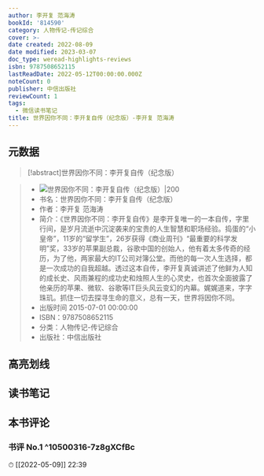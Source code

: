 ```yaml
---
author: 李开复 范海涛
bookId: '814590'
category: 人物传记-传记综合
cover: >-
date created: 2022-08-09
date modified: 2023-03-07
doc_type: weread-highlights-reviews
isbn: 9787508652115
lastReadDate: 2022-05-12T00:00:00.000Z
noteCount: 0
publisher: 中信出版社
reviewCount: 1
tags:
  - 微信读书笔记
title: 世界因你不同：李开复自传（纪念版）-李开复 范海涛
---
```


## 元数据

>[!abstract]世界因你不同：李开复自传（纪念版）

> - ![世界因你不同：李开复自传（纪念版）|200](https://wfqqreader-1252317822.image.myqcloud.com/cover/590/814590/t7_814590.jpg)
> - 书名：世界因你不同：李开复自传（纪念版）
> - 作者：李开复 范海涛
> - 简介：《世界因你不同：李开复自传》是李开复唯一的一本自传，字里行间，是岁月流逝中沉淀袭来的宝贵的人生智慧和职场经验。捣蛋的“小皇帝”，11岁的“留学生”，26岁获得《商业周刊》“最重要的科学发明”奖，33岁的苹果副总裁，谷歌中国的创始人，他有着太多传奇的经历，为了他，两家最大的IT公司对簿公堂。而他的每一次人生选择，都是一次成功的自我超越。透过这本自传，李开复真诚讲述了他鲜为人知的成长史、风雨兼程的成功史和烛照人生的心灵史，也首次全面披露了他亲历的苹果、微软、谷歌等IT巨头风云变幻的内幕。娓娓道来，字字珠玑。抓住一切去探寻生命的意义，总有一天，世界将因你不同。
> - 出版时间 2015-07-01 00:00:00
> - ISBN：9787508652115
> - 分类：人物传记-传记综合
> - 出版社：中信出版社

## 高亮划线

## 读书笔记

## 本书评论

### 书评 No.1 ^10500316-7z8gXCfBc

⏱ [[2022-05-09]] 22:39
